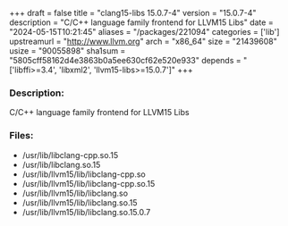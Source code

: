 +++
draft = false
title = "clang15-libs 15.0.7-4"
version = "15.0.7-4"
description = "C/C++ language family frontend for LLVM15 Libs"
date = "2024-05-15T10:21:45"
aliases = "/packages/221094"
categories = ['lib']
upstreamurl = "http://www.llvm.org"
arch = "x86_64"
size = "21439608"
usize = "90055898"
sha1sum = "5805cff58162d4e3863b0a5ee630cf62e520e933"
depends = "['libffi>=3.4', 'libxml2', 'llvm15-libs>=15.0.7']"
+++
### Description: 
C/C++ language family frontend for LLVM15 Libs

### Files: 
* /usr/lib/libclang-cpp.so.15
* /usr/lib/libclang.so.15
* /usr/lib/llvm15/lib/libclang-cpp.so
* /usr/lib/llvm15/lib/libclang-cpp.so.15
* /usr/lib/llvm15/lib/libclang.so
* /usr/lib/llvm15/lib/libclang.so.15
* /usr/lib/llvm15/lib/libclang.so.15.0.7
